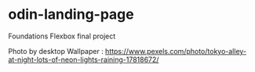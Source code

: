 # odin-landing-page
Foundations Flexbox final project

Photo by desktop  Wallpaper : https://www.pexels.com/photo/tokyo-alley-at-night-lots-of-neon-lights-raining-17818672/
